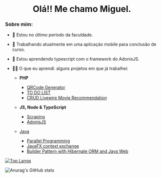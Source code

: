 <h1 align="center"> Olá!! Me chamo Miguel.</h1>
<h3>Sobre mim: </h3>

- 🔭 Estou no último período da faculdade.
- 🔭 Trabalhando atualmente em uma aplicação mobile para conclusão de curso.
- 🔭 Estou aprendendo typescript com o framework do AdonisJS.

- 👨‍💻 O que eu aprendi: alguns projetos em que já trabalhei:
   - **PHP** 
      - [QRCode Generator](https://github.com/TBMiguel/QRCodeGenerator)
      - [TO DO LIST](https://github.com/TBMiguel/DevApps/tree/main/ToDoList)
      - [CRUD Livewire Movie Recommendation](https://github.com/TBMiguel/MovieRecommendation)

   - **JS, Node & TypeScript**
      - [Scraping](https://github.com/TBMiguel/Scraping-JS)
      - [AdonisJS](https://github.com/TBMiguel/atividade_framework)
      
   - [Java](https://github.com/TBMiguel/Programming-I-II-III)
      - [Parallel Programming](https://github.com/TBMiguel/Programming-I-II-III/tree/main/PilhaJava)
      - [JavaFX context exchange](https://github.com/TBMiguel/Programming-I-II-III/tree/main/TrocaContexto)
      - [Builder Pattern with Hibernate ORM and Java Web](https://github.com/TBMiguel/Programming-I-II-III/tree/main/Builder-Java)

[![Top Langs](https://github-readme-stats.vercel.app/api/top-langs/?username=tbmiguel&layout=compact&theme=tokyonight)](https://github.com/tbmiguel/github-readme-stats)

![Anurag's GitHub stats](https://github-readme-stats.vercel.app/api?username=tbmiguel&show_icons=true&theme=tokyonight)
